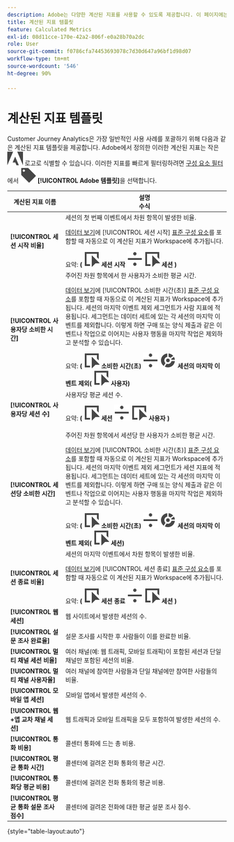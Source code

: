 ```yaml
---
description: Adobe는 다양한 계산된 지표를 사용할 수 있도록 제공합니다. 이 페이지에는 해당 지표와 그 용도가 나열되어 있습니다.
title: 계산된 지표 템플릿
feature: Calculated Metrics
exl-id: 08d11cce-170e-42a2-806f-e0a28b70a2dc
role: User
source-git-commit: f0786cfa74453693078c7d30d647a96bf1d98d07
workflow-type: tm+mt
source-wordcount: '546'
ht-degree: 90%

---
```


# 계산된 지표 템플릿

Customer Journey Analytics은 가장 일반적인 사용 사례를 포괄하기 위해 다음과 같은 계산된 지표 템플릿을 제공합니다. Adobe에서 정의한 이러한 계산된 지표는 작은 ![AdobeLogoSmall](/help/assets/icons/AdobeLogoSmall.svg) 로고로 식별할 수 있습니다. 이러한 지표를 빠르게 필터링하려면 [구성 요소 필터](/help/components/overview.md#filter)에서 ![레이블](/help/assets/icons/Label.svg) **[!UICONTROL Adobe 템플릿]**&#x200B;을 선택합니다.

| 계산된 지표 이름 | 설명<br/>수식 |
|---------|----------|
| **[!UICONTROL 세션 시작 비율]** | 세션의 첫 번째 이벤트에서 차원 항목이 발생한 비율.<p>[데이터 보기](/help/data-views/create-dataview.md)에 [!UICONTROL 세션 시작] [표준 구성 요소](/help/data-views/component-reference.md)를 포함할 때 자동으로 이 계산된 지표가 Workspace에 추가됩니다.</p>요약: **(** ![이벤트](/help/assets/icons/Event.svg) **세션 시작** ![나누기](/help/assets/icons/Divide.svg) ![이벤트](/help/assets/icons/Event.svg) **세션** **)** |
| **[!UICONTROL 사용자당 소비한 시간]** | 주어진 차원 항목에서 한 사용자가 소비한 평균 시간.<p>[데이터 보기](/help/data-views/create-dataview.md)에 [!UICONTROL 소비한 시간(초)] [표준 구성 요소](/help/data-views/component-reference.md)를 포함할 때 자동으로 이 계산된 지표가 Workspace에 추가됩니다. 세션의 마지막 이벤트 제외 세그먼트가 사람 지표에 적용됩니다. 세그먼트는 데이터 세트에 있는 각 세션의 마지막 이벤트를 제외합니다. 이렇게 하면 구매 또는 양식 제출과 같은 이벤트나 작업으로 이어지는 사용자 행동을 마지막 작업은 제외하고 분석할 수 있습니다.</p>요약: **(** ![이벤트](/help/assets/icons/Event.svg) **소비한 시간(초)** ![나누기](/help/assets/icons/Divide.svg) ![세분화](/help/assets/icons/Segmentation.svg) **세션의 마지막 이벤트 제외(** ![이벤트](/help/assets/icons/Event.svg) **사용자)** |
| **[!UICONTROL 사용자당 세션 수]** | 사용자당 평균 세션 수.<p>요약: **(** ![이벤트](/help/assets/icons/Event.svg) **세션** ![나누기](/help/assets/icons/Divide.svg) ![이벤트](/help/assets/icons/Event.svg) **사용자** **)** |
| **[!UICONTROL 세션당 소비한 시간]** | 주어진 차원 항목에서 세션당 한 사용자가 소비한 평균 시간.<p>[데이터 보기](/help/data-views/create-dataview.md)에 [!UICONTROL 소비한 시간(초)] [표준 구성 요소](/help/data-views/component-reference.md)를 포함할 때 자동으로 이 계산된 지표가 Workspace에 추가됩니다. 세션의 마지막 이벤트 제외 세그먼트가 세션 지표에 적용됩니다. 세그먼트는 데이터 세트에 있는 각 세션의 마지막 이벤트를 제외합니다. 이렇게 하면 구매 또는 양식 제출과 같은 이벤트나 작업으로 이어지는 사용자 행동을 마지막 작업은 제외하고 분석할 수 있습니다.</p>요약: **(** ![이벤트](/help/assets/icons/Event.svg) **소비한 시간(초)** ![나누기](/help/assets/icons/Divide.svg) ![세분화](/help/assets/icons/Segmentation.svg) **세션의 마지막 이벤트 제외(** ![이벤트](/help/assets/icons/Event.svg) **세션)** |
| **[!UICONTROL 세션 종료 비율]** | 세션의 마지막 이벤트에서 차원 항목이 발생한 비율. <p>[데이터 보기](/help/data-views/create-dataview.md)에 [!UICONTROL 세션 종료] [표준 구성 요소](/help/data-views/component-reference.md)를 포함할 때 자동으로 이 계산된 지표가 Workspace에 추가됩니다.</p>요약: **(** ![이벤트](/help/assets/icons/Event.svg) **세션 종료** ![나누기](/help/assets/icons/Divide.svg) ![이벤트](/help/assets/icons/Event.svg) **세션** **)** |
| **[!UICONTROL 웹 세션]** | 웹 사이트에서 발생한 세션의 수. |
| **[!UICONTROL 설문 조사 완료율]** | 설문 조사를 시작한 후 사람들이 이를 완료한 비율. |
| **[!UICONTROL 멀티 채널 세션 비율]** | 여러 채널(예: 웹 트래픽, 모바일 트래픽)이 포함된 세션과 단일 채널만 포함된 세션의 비율. |
| **[!UICONTROL 멀티 채널 사용자율]** | 여러 채널에 참여한 사람들과 단일 채널에만 참여한 사람들의 비율. |
| **[!UICONTROL 모바일 앱 세션]** | 모바일 앱에서 발생한 세션의 수. |
| **[!UICONTROL 웹+앱 교차 채널 세션]** | 웹 트래픽과 모바일 트래픽을 모두 포함하여 발생한 세션의 수. |
| **[!UICONTROL 통화 비용]** | 콜센터 통화에 드는 총 비용. <!-- <p>Summary: Call length</p> --> |
| **[!UICONTROL 평균 통화 시간]** | 콜센터에 걸려온 전화 통화의 평균 시간. |
| **[!UICONTROL 통화당 평균 비용]** | 콜센터에 걸려온 전화 통화의 평균 비용. |
| **[!UICONTROL 평균 통화 설문 조사 점수]** | 콜센터에 걸려온 전화에 대한 평균 설문 조사 점수. |

{style="table-layout:auto"}
